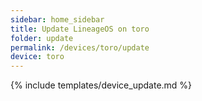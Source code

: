 ```yaml
---
sidebar: home_sidebar
title: Update LineageOS on toro
folder: update
permalink: /devices/toro/update
device: toro
---
```

{% include templates/device_update.md %}
